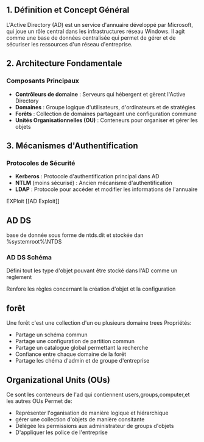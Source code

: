 ## 1. Définition et Concept Général

L'Active Directory (AD) est un service d'annuaire développé par Microsoft, qui joue un rôle central dans les infrastructures réseau Windows. Il agit comme une base de données centralisée qui permet de gérer et de sécuriser les ressources d'un réseau d'entreprise.

## 2. Architecture Fondamentale

### Composants Principaux

- **Contrôleurs de domaine** : Serveurs qui hébergent et gèrent l'Active Directory
- **Domaines** : Groupe logique d'utilisateurs, d'ordinateurs et de stratégies
- **Forêts** : Collection de domaines partageant une configuration commune
- **Unités Organisationnelles (OU)** : Conteneurs pour organiser et gérer les objets

## 3. Mécanismes d'Authentification

### Protocoles de Sécurité

- **Kerberos** : Protocole d'authentification principal dans AD
- **NTLM** (moins sécurisé) : Ancien mécanisme d'authentification
- **LDAP** : Protocole pour accéder et modifier les informations de l'annuaire

EXPloit [[AD Exploit]]

## AD DS
base de donnée  sous forme de ntds.dit et stockée dan %systemroot%\NTDS

### AD DS Schéma
Défini tout les type d'objet pouvant être stocké dans l'AD comme un reglement

Renfore les règles concernant la création d'objet et la configuration

## forêt 

Une forêt c'est une collection d'un ou plusieurs domaine trees 
Propriétés:
- Partage un schéma commun
- Partage une configuration de partition commun
- Partage un catalogue global permettant la recherche
- Confiance entre chaque domaine de la forêt 
- Partage les chéma d'admin et de groupe d'entreprise 

## Organizational Units (OUs)

Ce sont les conteneurs de l'ad qui contiennent users,groups,computer,et les autres OUs
Permet de:
- Représenter l'oganisation de manière logique et hiérarchique
- gérer une collection d'objets de manière consitante
- Délégée les permissions aux administrateur de groups d'objets
- D'appliquer les police de l'entreprise 
